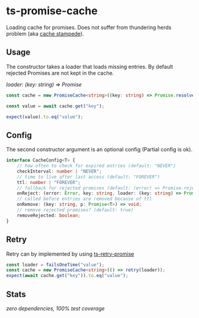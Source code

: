 # ts-promise-cache #

Loading cache for promises. 
Does not suffer from thundering herds problem (aka [cache stampede](https://en.wikipedia.org/wiki/Cache_stampede)).

## Usage ##
The constructor takes a loader that loads missing entries.
By default rejected Promises are not kept in the cache. 

_loader: (key: string) => Promise<T>_

```typescript
const cache = new PromiseCache<string>((key: string) => Promise.resolve("value"));

const value = await cache.get("key");

expect(value).to.eq("value");
```

## Config ##
The second constructor argument is an optional config (Partial config is ok).
```typescript
interface CacheConfig<T> {
    // how often to check for expired entries (default: "NEVER")
    checkInterval: number | "NEVER";
    // time to live after last access (default: "FOREVER")
    ttl: number | "FOREVER";
    // fallback for rejected promises (default: (error) => Promise.reject(error))
    onReject: (error: Error, key: string, loader: (key: string) => Promise<T>) => Promise<T>;
    // called before entries are removed because of ttl
    onRemove: (key: string, p: Promise<T>) => void;
    // remove rejected promises? (default: true)
    removeRejected: boolean;
}
```

## Retry ##
Retry can by implemented by using [ts-retry-promise](https://www.npmjs.com/package/ts-retry-promise)
```typescript
const loader = failsOneTime("value");
const cache = new PromiseCache<string>(() => retry(loader));
expect(await cache.get("key")).to.eq("value");
```

## Stats ##
_zero dependencies, 100% test coverage_
